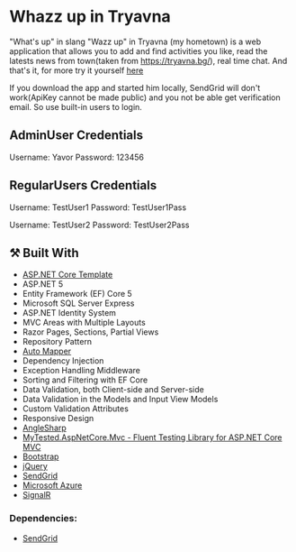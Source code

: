 # Whazz up in Tryavna
"What's up" in slang "Wazz up" in Tryavna (my hometown) is a web application that allows you to add and find activities you like, read the latests news from town(taken from https://tryavna.bg/), 
real time chat. And that's it, for more try it yourself [here](https://whazzupintryavna.azurewebsites.net/)

If you download the app and started him locally, SendGrid will don't work(ApiKey cannot be made public) and you not be able get verification email. So use built-in users to login.
## AdminUser Credentials
  Username: Yavor
  Password: 123456
  
  ## RegularUsers Credentials
  Username: TestUser1
  Password: TestUser1Pass
  
  Username: TestUser2
  Password: TestUser2Pass
## :hammer_and_pick: Built With
- [ASP.NET Core Template](https://github.com/NikolayIT/ASP.NET-Core-Template)
- ASP.NET 5
- Entity Framework (EF) Core 5
- Microsoft SQL Server Express
- ASP.NET Identity System
- MVC Areas with Multiple Layouts
- Razor Pages, Sections, Partial Views
- Repository Pattern
- [Auto Mapper](https://github.com/AutoMapper/AutoMapper)
- Dependency Injection
- Exception Handling Middleware
- Sorting and Filtering with EF Core
- Data Validation, both Client-side and Server-side
- Data Validation in the Models and Input View Models
- Custom Validation Attributes
- Responsive Design
- [AngleSharp](https://github.com/AngleSharp/AngleSharp)
- [MyTested.AspNetCore.Mvc - Fluent Testing Library for ASP.NET Core MVC](https://github.com/ivaylokenov/MyTested.AspNetCore.Mvc)
- [Bootstrap](https://github.com/twbs/bootstrap) 
- [jQuery](https://jquery.com/)
- [SendGrid](https://www.sendgrid.com/)
- [Microsoft Azure](https://github.com/Azure)
- [SignalR](https://github.com/aspnet/SignalR)

### Dependencies:
* [SendGrid](https://www.sendgrid.com/)
